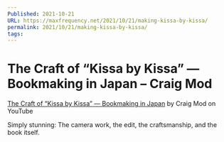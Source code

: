 ```yaml
---
Published: 2021-10-21
URL: https://maxfrequency.net/2021/10/21/making-kissa-by-kissa/
permalink: 2021/10/21/making-kissa-by-kissa/
tags:
---
```

# The Craft of “Kissa by Kissa” — Bookmaking in Japan – Craig Mod

[The Craft of “Kissa by Kissa” — Bookmaking in Japan](https://www.youtube.com/watch?v=l4u5_UyQoyw) by Craig Mod on YouTube

Simply stunning: The camera work, the edit, the craftsmanship, and the book itself. 